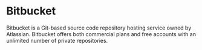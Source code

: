 # Bitbucket

Bitbucket is a Git-based source code repository hosting service owned by Atlassian. Bitbucket offers both commercial plans and free accounts with an unlimited number of private repositories.